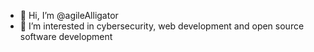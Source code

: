 - 👋 Hi, I’m @agileAlligator
- 👀 I’m interested in cybersecurity, web development and open source software development

<!---
agileAlligator/agileAlligator is a ✨ special ✨ repository because its `README.md` (this file) appears on your GitHub profile.
You can click the Preview link to take a look at your changes.
--->
